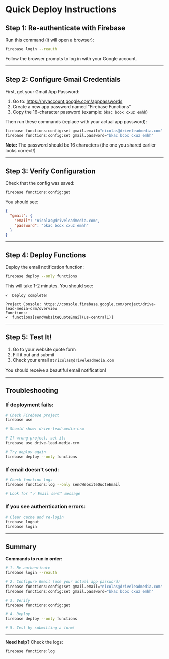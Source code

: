 # Quick Deploy Instructions

## Step 1: Re-authenticate with Firebase

Run this command (it will open a browser):

```bash
firebase login --reauth
```

Follow the browser prompts to log in with your Google account.

---

## Step 2: Configure Gmail Credentials

First, get your Gmail App Password:
1. Go to: https://myaccount.google.com/apppasswords
2. Create a new app password named "Firebase Functions"
3. Copy the 16-character password (example: `bkac bcox cxuz emhh`)

Then run these commands (replace with your actual app password):

```bash
firebase functions:config:set gmail.email="nicolas@driveleadmedia.com"
firebase functions:config:set gmail.password="bkac bcox cxuz emhh"
```

**Note:** The password should be 16 characters (the one you shared earlier looks correct!)

---

## Step 3: Verify Configuration

Check that the config was saved:

```bash
firebase functions:config:get
```

You should see:
```json
{
  "gmail": {
    "email": "nicolas@driveleadmedia.com",
    "password": "bkac bcox cxuz emhh"
  }
}
```

---

## Step 4: Deploy Functions

Deploy the email notification function:

```bash
firebase deploy --only functions
```

This will take 1-2 minutes. You should see:

```
✔  Deploy complete!

Project Console: https://console.firebase.google.com/project/drive-lead-media-crm/overview
Functions:
✔  functions[sendWebsiteQuoteEmail(us-central1)]
```

---

## Step 5: Test It!

1. Go to your website quote form
2. Fill it out and submit
3. Check your email at `nicolas@driveleadmedia.com`

You should receive a beautiful email notification!

---

## Troubleshooting

### If deployment fails:

```bash
# Check Firebase project
firebase use

# Should show: drive-lead-media-crm

# If wrong project, set it:
firebase use drive-lead-media-crm

# Try deploy again
firebase deploy --only functions
```

### If email doesn't send:

```bash
# Check function logs
firebase functions:log --only sendWebsiteQuoteEmail

# Look for "✓ Email sent" message
```

### If you see authentication errors:

```bash
# Clear cache and re-login
firebase logout
firebase login
```

---

## Summary

**Commands to run in order:**

```bash
# 1. Re-authenticate
firebase login --reauth

# 2. Configure Gmail (use your actual app password)
firebase functions:config:set gmail.email="nicolas@driveleadmedia.com"
firebase functions:config:set gmail.password="bkac bcox cxuz emhh"

# 3. Verify
firebase functions:config:get

# 4. Deploy
firebase deploy --only functions

# 5. Test by submitting a form!
```

---

**Need help?** Check the logs:
```bash
firebase functions:log
```
